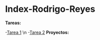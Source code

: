 # Index-Rodrigo-Reyes

**Tareas:**

  -[Tarea 1](https://github.com/RodrigoReyes01/Tarea1ED.git) \n
  -[Tarea 2](https://github.com/RodrigoReyes01/Tarea2ED.git)
**Proyectos:**

